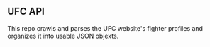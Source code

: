 ## UFC API

This repo crawls and parses the UFC website's fighter profiles and organizes it into usable JSON objexts.